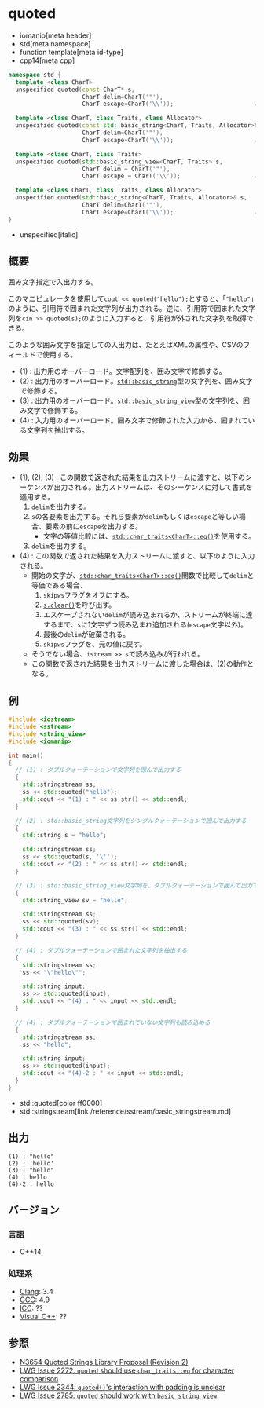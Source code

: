 # quoted
* iomanip[meta header]
* std[meta namespace]
* function template[meta id-type]
* cpp14[meta cpp]

```cpp
namespace std {
  template <class CharT>
  unspecified quoted(const CharT* s,
                     CharT delim=CharT('"'),
                     CharT escape=CharT('\\'));                       // (1)

  template <class CharT, class Traits, class Allocator>
  unspecified quoted(const std::basic_string<CharT, Traits, Allocator>& s,
                     CharT delim=CharT('"'),
                     CharT escape=CharT('\\'));                       // (2)

  template <class CharT, class Traits>
  unspecified quoted(std::basic_string_view<CharT, Traits> s,
                     CharT delim = CharT('"'),
                     CharT escape = CharT('\\'));                     // (3) C++17

  template <class CharT, class Traits, class Allocator>
  unspecified quoted(std::basic_string<CharT, Traits, Allocator>& s,
                     CharT delim=CharT('"'),
                     CharT escape=CharT('\\'));                       // (4)
}
```
* unspecified[italic]

## 概要
囲み文字指定で入出力する。

このマニピュレータを使用して`cout << quoted("hello");`とすると、「`"hello"`」のように、引用符で囲まれた文字列が出力される。逆に、引用符で囲まれた文字列を`cin >> quoted(s);`のように入力すると、引用符が外された文字列を取得できる。

このような囲み文字を指定しての入出力は、たとえばXMLの属性や、CSVのフィールドで使用する。

- (1) : 出力用のオーバーロード。文字配列を、囲み文字で修飾する。
- (2) : 出力用のオーバーロード。[`std::basic_string`](/reference/string/basic_string.md)型の文字列を、囲み文字で修飾する。
- (3) : 出力用のオーバーロード。[`std::basic_string_view`](/reference/string_view/basic_string_view.md)型の文字列を、囲み文字で修飾する。
- (4) : 入力用のオーバーロード。囲み文字で修飾された入力から、囲まれている文字列を抽出する。


## 効果
- (1), (2), (3) : この関数で返された結果を出力ストリームに渡すと、以下のシーケンスが出力される。出力ストリームは、そのシーケンスに対して書式を適用する。
    1. `delim`を出力する。
    2. `s`の各要素を出力する。それら要素が`delim`もしくは`escape`と等しい場合、要素の前に`escape`を出力する。
        - 文字の等値比較には、[`std::char_traits<CharT>::eq()`](/reference/string/char_traits/eq.md)を使用する。
    3. `delim`を出力する。
- (4) : この関数で返された結果を入力ストリームに渡すと、以下のように入力される。
    - 開始の文字が、[`std::char_traits<CharT>::eq()`](/reference/string/char_traits/eq.md)関数で比較して`delim`と等価である場合、
        1. `skipws`フラグをオフにする。
        2. [`s.clear()`](/reference/string/basic_string/clear.md)を呼び出す。
        3. エスケープされない`delim`が読み込まれるか、ストリームが終端に達するまで、`s`に1文字ずつ読み込まれ追加される(`escape`文字以外)。
        4. 最後の`delim`が破棄される。
        5. `skipws`フラグを、元の値に戻す。
    - そうでない場合、`istream >> s`で読み込みが行われる。
    - この関数で返された結果を出力ストリームに渡した場合は、(2)の動作となる。


## 例
```cpp example
#include <iostream>
#include <sstream>
#include <string_view>
#include <iomanip>

int main()
{
  // (1) : ダブルクォーテーションで文字列を囲んで出力する
  {
    std::stringstream ss;
    ss << std::quoted("hello");
    std::cout << "(1) : " << ss.str() << std::endl;
  }

  // (2) : std::basic_string文字列をシングルクォーテーションで囲んで出力する
  {
    std::string s = "hello";

    std::stringstream ss;
    ss << std::quoted(s, '\'');
    std::cout << "(2) : " << ss.str() << std::endl;
  }

  // (3) : std::basic_string_view文字列を、ダブルクォーテーションで囲んで出力する
  {
    std::string_view sv = "hello";

    std::stringstream ss;
    ss << std::quoted(sv);
    std::cout << "(3) : " << ss.str() << std::endl;
  }

  // (4) : ダブルクォーテーションで囲まれた文字列を抽出する
  {
    std::stringstream ss;
    ss << "\"hello\"";

    std::string input;
    ss >> std::quoted(input);
    std::cout << "(4) : " << input << std::endl;
  }

  // (4) : ダブルクォーテーションで囲まれていない文字列も読み込める
  {
    std::stringstream ss;
    ss << "hello";

    std::string input;
    ss >> std::quoted(input);
    std::cout << "(4)-2 : " << input << std::endl;
  }
}
```
* std::quoted[color ff0000]
* std::stringstream[link /reference/sstream/basic_stringstream.md]

## 出力
```
(1) : "hello"
(2) : 'hello'
(3) : "hello"
(4) : hello
(4)-2 : hello
```


## バージョン
### 言語
- C++14

### 処理系
- [Clang](/implementation.md#clang): 3.4
- [GCC](/implementation.md#gcc): 4.9
- [ICC](/implementation.md#icc): ??
- [Visual C++](/implementation.md#visual_cpp): ??


## 参照
- [N3654 Quoted Strings Library Proposal (Revision 2)](http://www.open-std.org/jtc1/sc22/wg21/docs/papers/2013/n3654.html)
- [LWG Issue 2272. `quoted` should use `char_traits::eq` for character comparison](https://wg21.cmeerw.net/lwg/issue2272)
- [LWG Issue 2344. `quoted()`'s interaction with padding is unclear](https://wg21.cmeerw.net/lwg/issue2344)
- [LWG Issue 2785. `quoted` should work with `basic_string_view`](https://wg21.cmeerw.net/lwg/issue2785)
